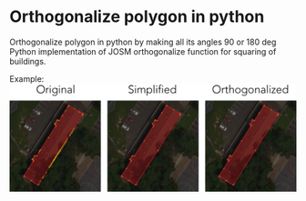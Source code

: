 # Orthogonalize polygon in python
 Orthogonalize polygon in python by making all its angles 90 or 180 deg
 Python implementation of JOSM orthogonalize function for squaring of buildings.
 
 Example:
 ![Example result](Orthogonalized.png)
